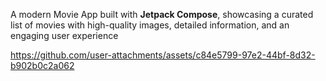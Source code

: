 A modern Movie App built with **Jetpack Compose**, showcasing a curated list of movies with high-quality images, detailed information, and an engaging user experience

https://github.com/user-attachments/assets/c84e5799-97e2-44bf-8d32-b902b0c2a062

